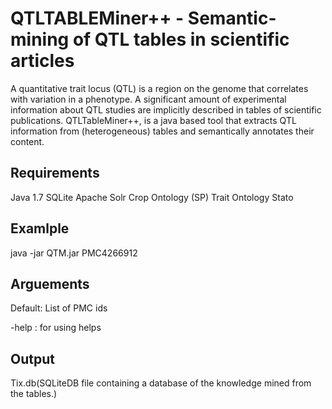 QTLTABLEMiner++ -  Semantic-mining of QTL tables in scientific articles 
===============================================
A quantitative trait locus (QTL) is a region on  the genome that correlates with variation in a phenotype. A significant amount of experimental information about QTL studies are implicitly described in tables of  scientific publications. QTLTableMiner++, is a java based tool that extracts QTL information from (heterogeneous) tables and semantically annotates their content.


Requirements
------------
Java 1.7
SQLite
Apache Solr
Crop Ontology (SP)
Trait Ontology
Stato

Examlple
---------
java -jar QTM.jar PMC4266912


Arguements
------------

Default:    List of PMC ids

-help  :    for using helps


Output
-------------
Tix.db(SQLiteDB file containing a database of the knowledge mined from the tables.)



